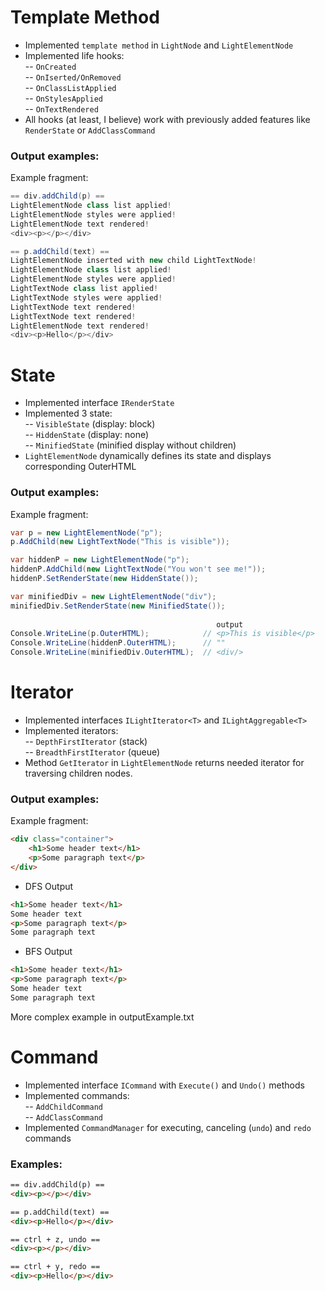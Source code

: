 # Template Method
- Implemented `template method` in `LightNode` and `LightElementNode`
- Implemented life hooks:     
-- `OnCreated`  
-- `OnIserted/OnRemoved`  
-- `OnClassListApplied`  
-- `OnStylesApplied`  
-- `OnTextRendered`
- All hooks (at least, I believe) work with previously added features like `RenderState` or `AddClassCommand`

### Output examples:

Example fragment:  
```c#
== div.addChild(p) ==
LightElementNode class list applied!
LightElementNode styles were applied!
LightElementNode text rendered!
<div><p></p></div>

== p.addChild(text) ==
LightElementNode inserted with new child LightTextNode!
LightElementNode class list applied!
LightElementNode styles were applied!
LightTextNode class list applied!
LightTextNode styles were applied!
LightTextNode text rendered!
LightTextNode text rendered!
LightElementNode text rendered!
<div><p>Hello</p></div>
```

# State
- Implemented interface `IRenderState`  
- Implemented 3 state:     
-- `VisibleState` (display: block)    
-- `HiddenState` (display: none)    
-- `MinifiedState` (minified display without children)    
- `LightElementNode` dynamically defines its state and displays corresponding OuterHTML   

### Output examples:

Example fragment:  
```c#
var p = new LightElementNode("p");
p.AddChild(new LightTextNode("This is visible"));

var hiddenP = new LightElementNode("p");
hiddenP.AddChild(new LightTextNode("You won't see me!"));
hiddenP.SetRenderState(new HiddenState());

var minifiedDiv = new LightElementNode("div");
minifiedDiv.SetRenderState(new MinifiedState());
                                            
                                              output
Console.WriteLine(p.OuterHTML);            // <p>This is visible</p>
Console.WriteLine(hiddenP.OuterHTML);      // ""
Console.WriteLine(minifiedDiv.OuterHTML);  // <div/>
```

# Iterator
- Implemented interfaces `ILightIterator<T>` and `ILightAggregable<T>`  
- Implemented iterators:   
-- `DepthFirstIterator` (stack)  
-- `BreadthFirstIterator` (queue)  
- Method `GetIterator` in `LightElementNode` returns needed iterator for traversing children nodes.  

### Output examples:

Example fragment:   
```html
<div class="container">
    <h1>Some header text</h1>
    <p>Some paragraph text</p>
</div>
```

- DFS Output  
```html
<h1>Some header text</h1>
Some header text
<p>Some paragraph text</p>
Some paragraph text
```

- BFS Output  
```html
<h1>Some header text</h1>
<p>Some paragraph text</p>
Some header text
Some paragraph text
```

More complex example in outputExample.txt

# Command
- Implemented interface `ICommand` with `Execute()` and `Undo()` methods
- Implemented commands:  
-- `AddChildCommand`  
-- `AddClassCommand`  
- Implemented `CommandManager` for executing, canceling (`undo`) and `redo` commands  

### Examples:
 
```html
== div.addChild(p) ==
<div><p></p></div>

== p.addChild(text) ==
<div><p>Hello</p></div>

== ctrl + z, undo ==
<div><p></p></div>

== ctrl + y, redo ==
<div><p>Hello</p></div>
```